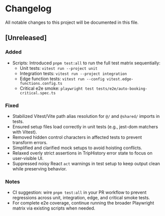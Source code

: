 # Changelog

All notable changes to this project will be documented in this file.

## [Unreleased]

### Added
- Scripts: Introduced `pnpm test:all` to run the full test matrix sequentially:
  - Unit tests: `vitest run --project unit`
  - Integration tests: `vitest run --project integration`
  - Edge function tests: `vitest run --config vitest.edge-functions.config.ts`
  - Critical e2e smoke: `playwright test tests/e2e/auto-booking-critical.spec.ts`

### Fixed
- Stabilized Vitest/Vite path alias resolution for `@/` and `@shared/` imports in tests.
- Ensured setup files load correctly in unit tests (e.g., jest-dom matchers with Vitest).
- Removed hidden control characters in affected tests to prevent transform errors.
- Simplified and clarified mock setups to avoid hoisting conflicts.
- Relaxed overly strict assertions in TripHistory error state to focus on user-visible UI.
- Suppressed noisy React `act` warnings in test setup to keep output clean while preserving behavior.

### Notes
- CI suggestion: wire `pnpm test:all` in your PR workflow to prevent regressions across unit, integration, edge, and critical smoke tests.
- For complete e2e coverage, continue running the broader Playwright matrix via existing scripts when needed.

